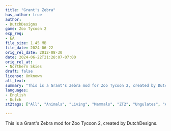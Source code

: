 ```yaml
---
title: "Grant's Zebra"
has_author: true
author: 
- DutchDesigns
game: Zoo Tycoon 2
exp_req: 
- EA
file_size: 1.45 MB
file_date: 2024-06-22
orig_rel_date: 2012-08-30
date: 2024-06-22T21:28:07-07:00
orig_rel_at: 
- Northern Skies
draft: false
license: Unknown
alt_text: 
summary: "This is a Grant's Zebra mod for Zoo Tycoon 2, created by DutchDesigns."
languages:
- English
- Dutch
zt2tags: ["All", "Animals", "Living", "Mammals", "ZT2", "Ungulates", "African", "Equids" ]

---
```


This is a Grant's Zebra mod for Zoo Tycoon 2, created by DutchDesigns.

